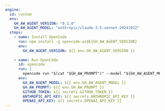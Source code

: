 ```yaml
---
engine:
  id: custom
  env:
    GH_AW_AGENT_VERSION: "0.1.0"
    GH_AW_AGENT_MODEL: "anthropic/claude-3-5-sonnet-20241022"
  steps:
    - name: Install OpenCode
      run: npm install -g opencode-ai@${GH_AW_AGENT_VERSION}
      env:
        GH_AW_AGENT_VERSION: ${{ env.GH_AW_AGENT_VERSION }}
    
    - name: Run OpenCode
      id: opencode
      run: |
        opencode run "$(cat "$GH_AW_PROMPT")" --model "${GH_AW_AGENT_MODEL}" --no-tui
      env:
        GH_AW_AGENT_MODEL: ${{ env.GH_AW_AGENT_MODEL }}
        GH_AW_PROMPT: ${{ env.GH_AW_PROMPT }}
        GITHUB_TOKEN: ${{ secrets.GITHUB_TOKEN }}
        ANTHROPIC_API_KEY: ${{ secrets.ANTHROPIC_API_KEY }}
        OPENAI_API_KEY: ${{ secrets.OPENAI_API_KEY }}
---
```


<!--
This shared configuration sets up a custom agentic engine using sst/opencode.

**Usage:**
Include this file in your workflow using frontmatter imports:

```yaml
---
imports:
  - shared/opencode.md
---
```

**Customizing Configuration:**
You can override the default environment variables by setting them in your workflow:

```yaml
---
imports:
  - shared/opencode.md
engine:
  env:
    GH_AW_AGENT_VERSION: "0.2.0"  # Use a different OpenCode version
    GH_AW_AGENT_MODEL: "openai/gpt-4"  # Use a different AI model
---
```

**Requirements:**
- The workflow will install opencode-ai npm package using version from `GH_AW_AGENT_VERSION` env var
- The prompt file is read directly in the Run OpenCode step using command substitution
- OpenCode is executed in non-TUI mode with the specified model
- Output is captured in the agent log file

**Environment Variables:**
- `GH_AW_AGENT_VERSION`: OpenCode version (default: `0.1.0`)
- `GH_AW_AGENT_MODEL`: AI model in `provider/model` format (default: `anthropic/claude-3-5-sonnet-20241022`)
- `ANTHROPIC_API_KEY`: Required if using Anthropic models
- `OPENAI_API_KEY`: Required if using OpenAI models

**Note**: 
- This workflow requires internet access to install npm packages
- The opencode version can be customized by setting the `GH_AW_AGENT_VERSION` environment variable
- The AI model can be customized by setting the `GH_AW_AGENT_MODEL` environment variable
- OpenCode is provider-agnostic and supports multiple LLM providers
-->
